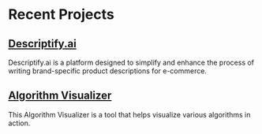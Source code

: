 # Recent Projects

## [Descriptify.ai](https://www.descriptifyai.com)
Descriptify.ai is a platform designed to simplify and enhance the process of writing brand-specific product descriptions for e-commerce.

## [Algorithm Visualizer](https://classy-cheesecake-233ae7.netlify.app/)
This Algorithm Visualizer is a tool that helps visualize various algorithms in action.
